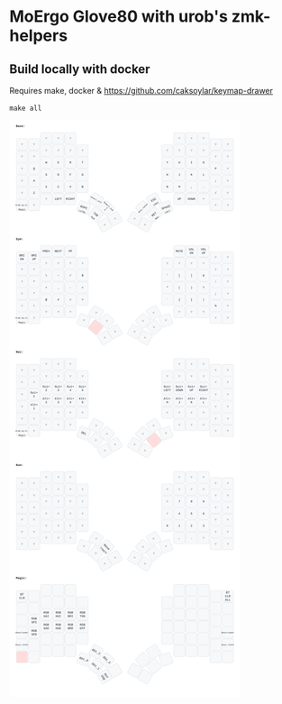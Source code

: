 # MoErgo Glove80 with urob's zmk-helpers
## Build locally with docker
Requires make, docker & https://github.com/caksoylar/keymap-drawer


```
make all
```
![MoErgo Logo](glove80.svg)
